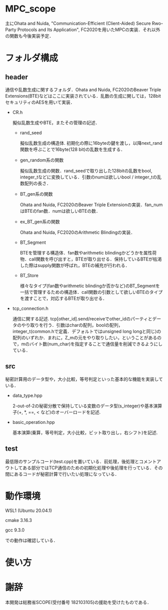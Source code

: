 # MPC_scope
主にOhata and Nuida, "Communication-Efficient (Client-Aided) Secure Rwo-Party Protocols and Its Application", FC2020を用いたMPCの実装．それ以外の関数も今後実装予定．

# フォルダ構成
## header
通信や乱数生成に関するフォルダ．Ohata and Nuida, FC2020のBeaver Triple Extensions(BTE)などはここに実装されている．乱数の生成に関しては，128bitセキュリティのAESを用いて実装．

- CR.h

    擬似乱数生成やBTE，またその管理の記述．
    
    - rand_seed
        
        擬似乱数生成の構造体. 初期化の際に16byteの鍵を渡し，以降next_rand関数を呼ぶことで16byte(128 bit)の乱数を生成する．

    - gen_random系の関数

        擬似乱数生成の関数．rand_seedで取り出した128bitの乱数をbool, integer_tなどに変換している．引数のnumは欲しいbool / integer_tの乱数配列の長さ．

    - BT_gen系の関数

        Ohata and Nuida, FC2020のBeaver Triple Extensionの実装．fan_numはBTEのfan数．numは欲しいBTEの数．

    - ex_BT_gen系の関数

        Ohata and Nuida, FC2020のArithmetic Blindingの実装．

    - BT_Segment

        BTEを管理する構造体．fan数やarithmetic blindingかどうかを属性荷物．call関数を呼び出すと，BTEが取り出せる．保持しているBTEが枯渇した際はsupply関数が呼ばれ，BTEの補充が行われる．

    - BT_Store

        様々なタイプ(fan数やarithmetic blindingか否かなど)のBT_Segmentを一括で管理するための構造体．call関数の引数として欲しいBTEのタイプを渡すことで，対応するBTEが取り出せる．


- tcp_connection.h

    通信に関する記述. tcp[other_id].send/receiveでother_idのパーティとデータのやり取りを行う．引数はcharの配列，boolの配列，integer_t(common.hで定義．デフォルトではunsigned long longと同じ)の配列のいずれか．まれに，Z_mの元をやり取りしたい，ということがあるので，mのバイト数(num_char)を指定することで通信量を削減できるようにしている．


## src
秘密計算用のデータ型や，大小比較，等号判定といった基本的な機能を実装している．
- data_type.hpp
    
    2-out-of-2の秘密分散で保持している変数のデータ型(s_integer)や基本演算子(+, *, ==, < など)のオーバーロードを記述.

- basic_operation.hpp
    
    基本演算(乗算，等号判定，大小比較，ビット取り出し，右シフト)を記述.


## test
最低限のサンプルコード(test.cpp)を置いている．前処理，後処理とコメントアウトしてある部分ではTCP通信のための初期化処理や後処理を行っている．その間にあるコードが秘密計算で行いたい処理になっている．

# 動作環境

WSL1 (Ubuntu 20.04.1)

cmake 3.16.3

gcc 9.3.0

での動作は確認している．

# 使い方


# 謝辞
本開発は総務省SCOPE(受付番号 182103105)の援助を受けたものである．